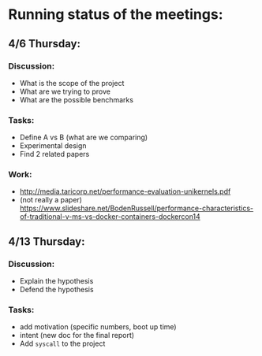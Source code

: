 # Running status of the meetings:

## 4/6 Thursday:

### Discussion:
- What is the scope of the project
- What are we trying to prove
- What are the possible benchmarks

### Tasks:
- Define A vs B (what are we comparing)
- Experimental design
- Find 2 related papers

### Work:
- http://media.taricorp.net/performance-evaluation-unikernels.pdf
- (not really a paper) https://www.slideshare.net/BodenRussell/performance-characteristics-of-traditional-v-ms-vs-docker-containers-dockercon14


## 4/13 Thursday:

### Discussion:
- Explain the hypothesis
- Defend the hypothesis

### Tasks:
- add motivation (specific numbers, boot up time)
- intent (new doc for the final report)
- Add `syscall` to the project

